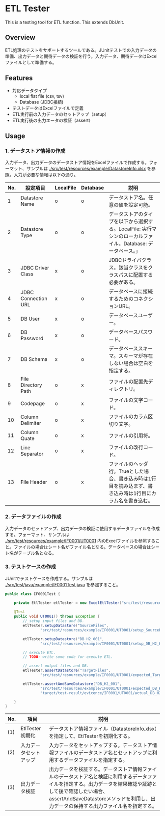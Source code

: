 # ETL Tester
This is a testing tool for ETL function. This extends DbUnit.

## Overview 

ETL処理のテストをサポートするツールである。JUnitテストでの入力データの準備、出力データと期待データの検証を行う。入力データ、期待データはExcelファイルとして準備する。

## Features

* 対応データタイプ
  * local flat file (csv, tsv)
  * Database (JDBC接続)
* テストデータはExcelファイルで定義
* ETL実行前の入力データのセットアップ（setup）
* ETL実行後の出力エータの検証（assert）

## Usage

### 1. データストア情報の作成

入力データ、出力データのデータストア情報をExcelファイルで作成する。フォーマット、サンプルは [./src/test/resources/example/DatastoreInfo.xlsx](./src/test/resources/example/DatastoreInfo.xlsx) を参照。入力が必要な情報は以下の通り。

| No. | 設定項目 | LocalFile | Database | 説明 |
|-----|----------|-----------|----------|------|
| 1 | Datastore Name | o | o | データストア名。任意の値を設定可能。 |
| 2 | Datastore Type | o | o | データストアのタイプを以下から選択する。LocalFile: 実行マシンのローカルファイル。Database: データベース。」 |
| 3 | JDBC Driver Class | x | o | JDBCドライバクラス。該当クラスをクラスパスに配置する必要がある。 |
| 4 | JDBC Connection URL | x | o | データベースに接続するためのコネクションURL。 |
| 5 | DB User | x | o | データベースユーザー。 |
| 6 | DB Password | x | o | データベースパスワード。 |
| 7 | DB Schema | x | o | データベーススキーマ。スキーマが存在しない場合は空白を指定する。 |
| 8 | File Directory Path | o | x | ファイルの配置先ディレクトリ。 |
| 9 | Codepage | o | x | ファイルの文字コード。 |
| 10 | Column Delimiter | o | x | ファイルのカラム区切り文字。 |
| 11 | Column Quate | o | x | ファイルの引用符。 |
| 12 | Line Separator | o | x | ファイルの改行コード。 |
| 13 | File Header | o | x | ファイルのヘッダ行。Trueとした場合、書き込み時は1行目を読み込まず、書き込み時は1行目にカラム名を書き込む。 |

### 2. データファイルの作成

入力データのセットアップ、出力データの検証に使用するデータファイルを作成する。フォーマット、サンプルは [./src/test/resources/example/IF0001/UT0001](./src/test/resources/example/IF0001/UT0001) 内のExcelファイルを参照すること。ファイルの場合はシート名がファイル名となる。データべースの場合はシート名がテーブル名となる。

### 3. テストケースの作成

JUnitでテストケースを作成する。サンプルは [./src/test/java/example/IF0001Test.java](./src/test/java/example/IF0001Test.java) を参照すること。

```java
public class IF0001Test {

    private EtlTester etlTester = new ExcelEtlTester("src/test/resources/example/DatastoreInfo.xlsx"); // ...(1)
    
    @Test
    public void UT0001() throws Exception {
        // setup input files and DB.
        etlTester.setupDatastore("SourceFiles",
                "src/test/resources/example/IF0001/UT0001/setup_SourceFiles.xlsx"); // ...(2)

        etlTester.setupDatastore("DB_H2_001",
                "src/test/resources/example/IF0001/UT0001/setup_DB_H2_001.xlsx"); // ...(2)

        // execute ETL.
        // TODO: write some code for execute ETL.

        // assert output files and DB.
        etlTester.assertDatastore("TargetFiles",
                "src/test/resources/example/IF0001/UT0001/expected_TargetFiles.xlsx"); //...(3)

        etlTester.assertAndSaveDatastore("DB_H2_001",
                "src/test/resources/example/IF0001/UT0001/expected_DB_H2_001.xlsx",
                "target/test-result/evicence/IF0001/UT0001/actual_DB_H2_001.xlsx"); //...(3)

    }
}
```

| No. | 項目 | 説明 |
|-----|------|-----|
| (1) | EtlTester初期化 | データストア情報ファイル（DatastoreInfo.xlsx）を指定して、EtlTesterを初期化する。 |
| (2) | 入力データセットアップ | 入力データをセットアップする。データストア情報ファイルのデータストア名とセットアップに利用するデータファイルを指定する。 |
| (3) | 出力データ検証 | 出力データを検証する。データストア情報ファイルのデータストア名と検証に利用するデータファイルを指定する。出力データを結果確認や証跡として後で確認したい場合、assertAndSaveDatastoreメソッドを利用し、出力データの保持する出力ファイル名を指定する。 |
